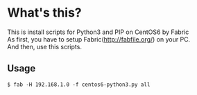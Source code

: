 # What's this?

This is install scripts for Python3 and PIP on CentOS6 by Fabric  
As first, you have to setup Fabric(http://fabfile.org/) on your PC.  
And then, use this scripts.  

## Usage

```
$ fab -H 192.168.1.0 -f centos6-python3.py all
```
